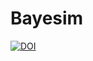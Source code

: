 # Bayesim

[![DOI](https://zenodo.org/badge/453991253.svg)](https://zenodo.org/badge/latestdoi/453991253)
